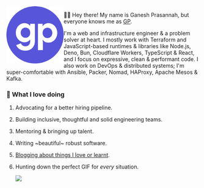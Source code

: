 <img align="left" width="150" height="150" alt="GP" src="https://raw.githubusercontent.com/paambaati/paambaati/master/httgp.svg"/>

👋🏽  Hey there! My name is Ganesh Prasannah, but everyone knows me as [GP](https://httgp.com). 

I'm a web and infrastructure engineer & a problem solver at heart. I mostly work with Terraform and JavaScript-based runtimes & libraries like Node.js, Deno, Bun, Cloudflare Workers, TypeScript & React, and I focus on expressive, clean & performant code. I also work on DevOps & distributed systems; I'm super-comfortable with Ansible, Packer, Nomad, HAProxy, Apache Mesos & Kafka.

### 💬 What I love doing

1. Advocating for a better hiring pipeline.
2. Building inclusive, thoughtful and solid engineering teams.
3. Mentoring & bringing up talent.
4. Writing ~beautiful~ robust software.
5. [Blogging about things I love or learnt](https://httgp.com/).
6. Hunting down the perfect GIF for _every_ situation.

    ![](https://thumbs.gfycat.com/ContentUnsightlyElephantbeetle-max-1mb.gif)
